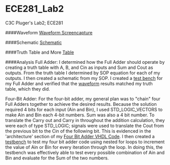 ECE281_Lab2
===========

C3C Pluger's Lab2; ECE281

####Waveform
[Waveform Screencapture](https://github.com/JasonPluger/ECE281_Lab2/blob/master/full_adder.JPG "Waveform")

####Schematic
[Schematic](https://github.com/JasonPluger/ECE281_Lab2/blob/master/schematic.jpg "Schematic")

####Truth Table and More
[Table](https://github.com/JasonPluger/ECE281_Lab2/blob/master/truth_table.jpg "Truth table and more")

####Analysis
Full Adder: I determined how the Full Adder should operate by creating a truth table with A, B, and Cin as inputs and Sum and Cout as outputs. From the truth table I determined by SOP equation for each of my outputs. I then created a schematic from my SOP. I created a [test bench](https://github.com/JasonPluger/ECE281_Lab2/blob/master/Full_Adder_testbench.vhd "test bench code") for my Full Adder and verified that the [waveform](https://github.com/JasonPluger/ECE281_Lab2/blob/master/full_adder.JPG "Full Adder Waveform") results matched my truth table, which they did. 

Four-Bit Adder: For the four-bit adder, my general plan was to "chain" four Full Adders together to achieve the desired results. Because the solution required 4 bits for each input (Ain and Bin), I used STD_LOGIC_VECTORS to make Ain and Bin each 4-bit numbers. Sum was also a 4 bit number. To translate the Carry out and Carry in throughout the addition calculation, they were each of type STD_LOGIC; signals were used to translate the Cout from the previous bit to the Cin of the following bit. This is evidenced in the 'architecture' section of my [Four Bit Adder VHDL Code](https://github.com/JasonPluger/ECE281_Lab2/blob/master/Four_Bit_Adder.vhd "Four Bit Adder Code"). I then created a [testbench](https://github.com/JasonPluger/ECE281_Lab2/blob/master/Four_Bit_Adder_testbench.vhd "Four-Bit Adder testbench code") to test my four bit adder code using nested for loops to increment the value of Ain or Bin for every iteration through the loop. In doing this, the testbench was effectively able to test every possible combination of Ain and Bin and evaluate for the Sum of the two numbers.
